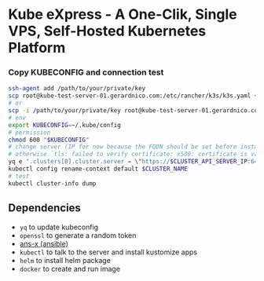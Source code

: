 # Kube eXpress - A One-Clik, Single VPS, Self-Hosted Kubernetes Platform






### Copy KUBECONFIG and connection test

```bash
ssh-agent add /path/to/your/private/key
scp root@kube-test-server-01.gerardnico.com:/etc/rancher/k3s/k3s.yaml ~/.kube/config
# or 
scp -i /path/to/your/private/key root@kube-test-server-01.gerardnico.com:/etc/rancher/k3s/k3s.yaml ~/.kube/config
# env
export KUBECONFIG=~/.kube/config
# permission
chmod 600 "$KUBECONFIG"
# change server (IP for now because the FQDN should be set before installing kube)
# otherwise `tls: failed to verify certificate: x509: certificate is valid for kube-test-server-01, kubernetes, kubernetes.default, kubernetes.default.svc, kubernetes.default.svc.cluster.local, localhost, not kube-test-server-01.xxx`
yq e ".clusters[0].cluster.server = \"https://$CLUSTER_API_SERVER_IP:6443\"" -i "$KUBECONFIG"
kubectl config rename-context default $CLUSTER_NAME
# test
kubectl cluster-info dump
```

## Dependencies

* `yq` to update kubeconfig
* `openssl` to generate a random token
* [ans-x (ansible)](https://github.com/ansible-x)
* `kubectl` to talk to the server and install kustomize apps
* `helm` to install helm package
* `docker` to create and run image